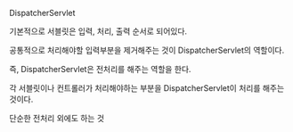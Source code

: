 DispatcherServlet

기본적으로 서블릿은 입력, 처리, 출력 순서로 되어있다.

공통적으로 처리해야할 입력부분을 제거해주는 것이 DispatcherServlet의 역할이다.

즉, DispatcherServlet은 전처리를 해주는 역할을 한다.

각 서블릿이나 컨트롤러가 처리해야하는 부분을 DispatcherServlet이 처리를 해주는 것이다.



단순한 전처리 외에도 하는 것


